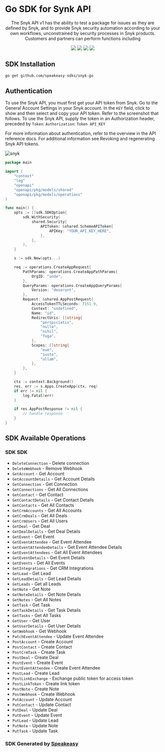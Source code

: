 # Go SDK for Synk API

<div align="center">
   <p>The Snyk API v1 has the ability to test a package for issues as they are defined by Snyk, and to provide Snyk security automation according to your own workflows, unconstrained by security processes in Snyk products. Customers and partners can perform functions including</p>
   <a href="https://resend.com/docs/api-reference/concepts"><img src="https://img.shields.io/static/v1?label=Docs&message=API Ref&color=000000&style=for-the-badge" /></a>
   <a href="https://github.com/speakeasy-sdks/snyk-go/actions"><img src="https://img.shields.io/github/actions/workflow/status/speakeasy-sdks/snyk-go/speakeasy_sdk_generation.yml?style=for-the-badge" /></a>
  <a href="https://opensource.org/licenses/MIT"><img src="https://img.shields.io/badge/License-MIT-blue.svg?style=for-the-badge" /></a>
  <a href="https://github.com/speakeasy-sdks/snyk-go/releases"><img src="https://img.shields.io/github/v/release/resendlabs/resend-go?sort=semver&style=for-the-badge" /></a>
</div>

<!-- Start SDK Installation -->
## SDK Installation

```bash
go get github.com/speakeasy-sdks/snyk-go
```
<!-- End SDK Installation -->

## Authentication

To use the Snyk API, you must first get your API token from Snyk. Go to the General Account Settings in your Snyk account. In the `KEY` field, click to show and then select and copy your API token. Refer to the screenshot that follows.
To use the Snyk API, supply the token in an Authorization header, preceded by `Token`: `Authorization`: `Token API_KEY`

For more information about authentication, refer to the overview in the API reference docs. For additional information see Revoking and regenerating Snyk API tokens.

![snyk](https://user-images.githubusercontent.com/68016351/222008880-db6536c7-1652-4edb-9e9b-611666316f21.png)

<!-- Start SDK Example Usage -->
```go
package main

import (
    "context"
    "log"
    "openapi"
    "openapi/pkg/models/shared"
    "openapi/pkg/models/operations"
)

func main() {
    opts := []sdk.SDKOption{
        sdk.WithSecurity(
            shared.Security{
                APIToken: &shared.SchemeAPIToken{
                    APIKey: "YOUR_API_KEY_HERE",
                },
            },
        ),
    }

    s := sdk.New(opts...)

    req := operations.CreateAppRequest{
        PathParams: operations.CreateAppPathParams{
            OrgID: "unde",
        },
        QueryParams: operations.CreateAppQueryParams{
            Version: "deserunt",
        },
        Request: &shared.AppPostRequest{
            AccessTokenTTLSeconds: 7151.9,
            Context: "undefined",
            Name: "id",
            RedirectUris: []string{
                "perspiciatis",
                "nulla",
                "nihil",
                "fuga",
            },
            Scopes: []string{
                "eum",
                "iusto",
                "ullam",
            },
        },
    }

    ctx := context.Background()
    res, err := s.Apps.CreateApp(ctx, req)
    if err != nil {
        log.Fatal(err)
    }

    if res.AppPostResponse != nil {
        // handle response
    }
}
```
<!-- End SDK Example Usage -->

<!-- Start SDK Available Operations -->
## SDK Available Operations

### SDK SDK

* `DeleteConnection` - Delete connection
* `DeleteWebhook` - Remove Webhook
* `GetAccount` - Get Account
* `GetAccountDetails` - Get Account Details
* `GetConnection` - Get Connection
* `GetConnections` - Get All Connections
* `GetContact` - Get Contact
* `GetContactDetails` - Get Contact Details
* `GetContacts` - Get All Contacts
* `GetCrmAccounts` - Get All Accounts
* `GetCrmDeals` - Get All Deals
* `GetCrmUsers` - Get All Users
* `GetDeal` - Get Deal
* `GetDealDetails` - Get Deal Details
* `GetEvent` - Get Event
* `GetEventAttendee` - Get Event Attendee
* `GetEventAttendeeDetails` - Get Event Attendee Details
* `GetEventAttendees` - Get All Event Attendees
* `GetEventDetails` - Get Event Details
* `GetEvents` - Get All Events
* `GetIntegrations` - Get CRM Integrations
* `GetLead` - Get Lead
* `GetLeadDetails` - Get Lead Details
* `GetLeads` - Get all Leads
* `GetNote` - Get Note
* `GetNoteDetails` - Get Note Details
* `GetNotes` - Get All Notes
* `GetTask` - Get Task
* `GetTaskDetails` - Get Task Details
* `GetTasks` - Get All Tasks
* `GetUser` - Get User
* `GetUserDetails` - Get User Details
* `GetWebhook` - Get Webhook
* `PatchEventAttendee` - Update Event Attendee
* `PostAccount` - Create Account
* `PostContact` - Create Contact
* `PostCrmTask` - Create Task
* `PostDeal` - Create Deal
* `PostEvent` - Create Event
* `PostEventAttendee` - Create Event Attendee
* `PostLead` - Create Lead
* `PostLinkExchange` - Exchange public token for access token
* `PostLinkToken` - Create link token
* `PostNote` - Create Note
* `PostWebhook` - Create Webhook
* `PutAccount` - Update Account
* `PutContact` - Update Contact
* `PutDeal` - Update Deal
* `PutEvent` - Update Event
* `PutLead` - Update Lead
* `PutNote` - Update Note
* `PutTask` - Update Task
<!-- End SDK Available Operations -->

### SDK Generated by [Speakeasy](https://docs.speakeasyapi.dev/docs/using-speakeasy/client-sdks)
